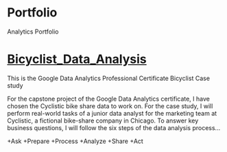 # Portfolio
Analytics Portfolio

# [Bicyclist_Data_Analysis](https://github.com/ruturajlaad/Bicyclist_Data_Analysis)

This is the Google Data Analytics Professional Certificate Bicyclist Case study

For the capstone project of the Google Data Analytics certificate, I have chosen the Cyclistic bike share data to work on. For the case study, I will perform real-world tasks of a junior data analyst for the marketing team at Cyclistic, a fictional bike-share company in Chicago.
To answer key business questions, I will follow the six steps of the data analysis process...

+Ask
+Prepare 
+Process 
+Analyze 
+Share
+Act

